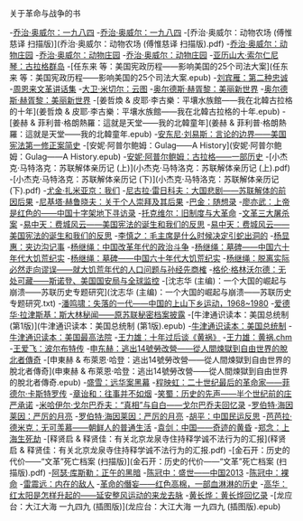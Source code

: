 关于革命与战争的书

-[乔治·奥威尔：一九八四](乔治·奥威尔：一九八四.epub)
-[乔治·奥威尔：一九八四](乔治·奥威尔：一九八四.txt)
-[乔治·奥威尔：动物农场 (傅惟慈译 扫描版)](乔治·奥威尔：动物农场 (傅惟慈译 扫描版).pdf)
-[乔治·奥威尔：动物庄园](乔治·奥威尔：动物庄园.epub)
-[乔治·奥威尔：动物庄园](乔治·奥威尔：动物庄园.mobi)
-[乔治·奥威尔：动物庄园](乔治·奥威尔：动物庄园.txt)
-[亚历山大·索尔仁尼琴：古拉格群岛](亚历山大·索尔仁尼琴：古拉格群岛.mobi)
-[任东来 等：美国宪政历程——影响美国的25个司法大案](任东来 等：美国宪政历程——影响美国的25个司法大案.epub)
-[刘宾雁：第二种忠诚](刘宾雁：第二种忠诚.pdf)
-[周恩来文革讲话集](周恩来文革讲话集.txt)
-[大卫·米切尔：云图](大卫·米切尔：云图.epub)
-[奥尔德斯·赫胥黎：美丽新世界](奥尔德斯·赫胥黎：美丽新世界.epub)
-[奥尔德斯·赫胥黎：美丽新世界](奥尔德斯·赫胥黎：美丽新世界.txt)
-[姜哲煥 & 皮耶·李古樂：平壤水族館——我在北韓古拉格的十年](姜哲煥 & 皮耶·李古樂：平壤水族館——我在北韓古拉格的十年.epub)
-[姜赫 & 菲利普·格朗熱羅：這就是天堂——我的北韓童年](姜赫 & 菲利普·格朗熱羅：這就是天堂——我的北韓童年.epub)
-[安东尼·刘易斯：言论的边界——美国宪法第一修正案简史](安东尼·刘易斯：言论的边界——美国宪法第一修正案简史.epub)
-[安妮·阿普尔鲍姆：Gulag——A History](安妮·阿普尔鲍姆：Gulag——A History.epub)
-[安妮·阿普尔鲍姆：古拉格——一部历史](安妮·阿普尔鲍姆：古拉格——一部历史.epub)
-[小杰克·马特洛克：苏联解体亲历记 (上)](小杰克·马特洛克：苏联解体亲历记 (上).pdf)
-[小杰克·马特洛克：苏联解体亲历记 (下)](小杰克·马特洛克：苏联解体亲历记 (下).pdf)
-[尤金·扎米亚京：我们](尤金·扎米亚京：我们.epub)
-[尼古拉·雷日科夫：大国悲剧——苏联解体的前因后果](尼古拉·雷日科夫：大国悲剧——苏联解体的前因后果.txt)
-[尼基塔·赫鲁晓夫：关于个人崇拜及其后果](尼基塔·赫鲁晓夫：关于个人崇拜及其后果.txt)
-[巴金：随想录](巴金：随想录.mobi)
-[廖亦武：上帝是红色的——中国十字架地下寻访录](廖亦武：上帝是红色的——中国十字架地下寻访录.epub)
-[托克维尔：旧制度与大革命](托克维尔：旧制度与大革命.epub)
-[文革三大屠杀案](文革三大屠杀案.pdf)
-[易中天：费城风云——美国宪法的诞生和我们的反思](易中天：费城风云——美国宪法的诞生和我们的反思.epub)
-[易中天：费城风云——美国宪法的诞生和我们的反思](易中天：费城风云——美国宪法的诞生和我们的反思.txt)
-[李慎之：毛主席是什么时候决定引蛇出洞的](李慎之：毛主席是什么时候决定引蛇出洞的.txt)
-[杨显惠：夹边沟记事](杨显惠：夹边沟记事.epub)
-[杨继绳：中国改革年代的政治斗争](杨继绳：中国改革年代的政治斗争.epub)
-[杨继绳：墓碑——中国六十年代大饥荒纪实](杨继绳：墓碑——中国六十年代大饥荒纪实.epub)
-[杨继绳：墓碑——中国六十年代大饥荒纪实](杨继绳：墓碑——中国六十年代大饥荒纪实.pdf)
-[杨继绳：脱离实际必然走向谬误——就大饥荒年代的人口问题与孙经先商榷](杨继绳：脱离实际必然走向谬误——就大饥荒年代的人口问题与孙经先商榷.pdf)
-[格伦·格林沃尔德：无处可藏——斯诺登、美国国安局与全球监控](格伦·格林沃尔德：无处可藏——斯诺登、美国国安局与全球监控.epub)
-[沈志华 (主编)：一个大国的崛起与崩溃——苏联历史专题研究](沈志华 (主编)：一个大国的崛起与崩溃——苏联历史专题研究.txt)
-[潘鸣啸：失落的一代——中国的上山下乡运动，1968~1980](潘鸣啸：失落的一代——中国的上山下乡运动，1968~1980.epub)
-[爱德华·拉津斯基：斯大林秘闻——原苏联秘密档案披露](爱德华·拉津斯基：斯大林秘闻——原苏联秘密档案披露.epub)
-[牛津通识读本：美国总统制 (第1版)](牛津通识读本：美国总统制 (第1版).epub)
-[牛津通识读本：美国总统制](牛津通识读本：美国总统制.epub)
-[牛津通识读本：美国最高法院](牛津通识读本：美国最高法院.epub)
-[王力雄：十年过后谈《黄祸》](王力雄：十年过后谈《黄祸》.txt)
-[王力雄：黄祸.chm](王力雄：黄祸.chm)
-[王爱飞：波尔布特传](王爱飞：波尔布特传.pdf)
-[申东赫：逃出14號勞改營——從人間煉獄到自由世界的脫北者傳奇](申东赫：逃出14號勞改營——從人間煉獄到自由世界的脫北者傳奇.epub)
-[申東赫 & 布萊恩·哈登：逃出14號勞改營——從人間煉獄到自由世界的脫北者傳奇](申東赫 & 布萊恩·哈登：逃出14號勞改營——從人間煉獄到自由世界的脫北者傳奇.epub)
-[盛雪：远华案黑幕](盛雪：远华案黑幕.txt)
-[程映虹：二十世纪最后的革命家——菲德尔·卡斯特罗传](程映虹：二十世纪最后的革命家——菲德尔·卡斯特罗传.pdf)
-[章诒和：往事并不如烟](章诒和：往事并不如烟.txt)
-[笑蜀：历史的先声——半个世纪前的庄严承诺](笑蜀：历史的先声——半个世纪前的庄严承诺.txt)
-[米哈伊尔·戈尔巴乔夫：“真相”与自白——戈尔巴乔夫回忆录](米哈伊尔·戈尔巴乔夫：“真相”与自白——戈尔巴乔夫回忆录.epub)
-[罗伯特·海因莱因：严厉的月亮](罗伯特·海因莱因：严厉的月亮.epub)
-[罗伯特·海因莱因：严厉的月亮](罗伯特·海因莱因：严厉的月亮.mobi)
-[胡平：中国民运反思](胡平：中国民运反思.txt)
-[芭芭拉·德米克：无可羡慕——朝鲜人的普通生活](芭芭拉·德米克：无可羡慕——朝鲜人的普通生活.epub)
-[袁剑：中国——奇迹的黄昏](袁剑：中国——奇迹的黄昏.epub)
-[郑念：上海生死劫](郑念：上海生死劫.epub)
-[释贤启 & 释贤佳：有关北京龙泉寺住持释学诚不法行为的汇报](释贤启 & 释贤佳：有关北京龙泉寺住持释学诚不法行为的汇报.pdf)
-[金石开：历史的代价——“文革”死亡档案 (扫描版)](金石开：历史的代价——“文革”死亡档案 (扫描版).pdf)
-[阿瑟·库斯勒：正午的黑暗](阿瑟·库斯勒：正午的黑暗.epub)
-[陈冠中：盛世——中国2013](陈冠中：盛世——中国2013.epub)
-[陈冠中：裸命](陈冠中：裸命.mobi)
-[雷震远：内在的敌人](雷震远：内在的敌人.epub)
-[革命的僭妄——红色高棉，一部血淋淋的历史](革命的僭妄——红色高棉，一部血淋淋的历史.pdf)
-[高华：红太阳是怎样升起的——延安整风运动的来龙去脉](高华：红太阳是怎样升起的——延安整风运动的来龙去脉.epub)
-[黄长烨：黄长烨回忆录](黄长烨：黄长烨回忆录.txt)
-[龙应台：大江大海 一九四九 (插图版)](龙应台：大江大海 一九四九 (插图版).epub)
